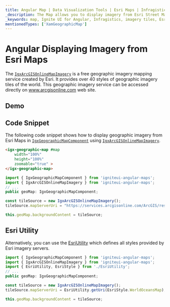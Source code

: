 ```yaml
---
title: Angular Map | Data Visualization Tools | Esri Maps | Infragistics
_description: The Map allows you to display imagery from Esri Street Maps. View the demo and usage for more
_keywords: map, Ignite UI for Angular, Infragistics, imagery tiles, Esri, Arc GIS
mentionedTypes: ['XamGeographicMap']
---
```


# Angular Displaying Imagery from Esri Maps

The [`IgxArcGISOnlineMapImagery`]({environment:dvApiBaseUrl}/products/ignite-ui-angular/api/docs/typescript/latest/classes/igxarcgisonlinemapimagery.html) is a free geographic imagery mapping service created by Esri. It provides over 40 styles of geographic imagery tiles of the world. This geographic imagery service can be accessed directly on <a href="https://services.arcgisonline.com/ArcGIS/rest/services" target="_blank">www.arcgisonline.com</a> web site.

## Demo

<code-view style="height: 500px"
           data-demos-base-url="{environment:dvDemosBaseUrl}"
           iframe-src="{environment:dvDemosBaseUrl}/maps/geo-map-display-esri-imagery"  >
</code-view>

<div class="divider--half"></div>

## Code Snippet

The following code snippet shows how to display geographic imagery from Esri Maps in [`IgxGeographicMapComponent`]({environment:dvApiBaseUrl}/products/ignite-ui-angular/api/docs/typescript/latest/classes/igxgeographicmapcomponent.html) using [`IgxArcGISOnlineMapImagery`]({environment:dvApiBaseUrl}/products/ignite-ui-angular/api/docs/typescript/latest/classes/igxarcgisonlinemapimagery.html).

```html
<igx-geographic-map #map
    width="100%"
    height="100%"
    zoomable="true" >
</igx-geographic-map>
```

```ts
import { IgxGeographicMapComponent } from 'igniteui-angular-maps';
import { IgxArcGISOnlineMapImagery } from 'igniteui-angular-maps';
// ...
public geoMap: IgxGeographicMapComponent;

const tileSource = new IgxArcGISOnlineMapImagery();
tileSource.mapServerUri = "https://services.arcgisonline.com/ArcGIS/rest/services/Ocean_Basemap/MapServer";

this.geoMap.backgroundContent = tileSource;
```

## Esri Utility

Alternatively, you can use the [EsriUtility](geo-map-resources-esri.md) which defines all styles provided by Esri imagery servers.

```ts
import { IgxGeographicMapComponent } from 'igniteui-angular-maps';
import { IgxArcGISOnlineMapImagery } from 'igniteui-angular-maps';
import { EsriUtility, EsriStyle } from './EsriUtility';
// ...
public geoMap: IgxGeographicMapComponent;

const tileSource = new IgxArcGISOnlineMapImagery();
tileSource.mapServerUri = EsriUtility.getUri(EsriStyle.WorldOceansMap);

this.geoMap.backgroundContent = tileSource;
```
